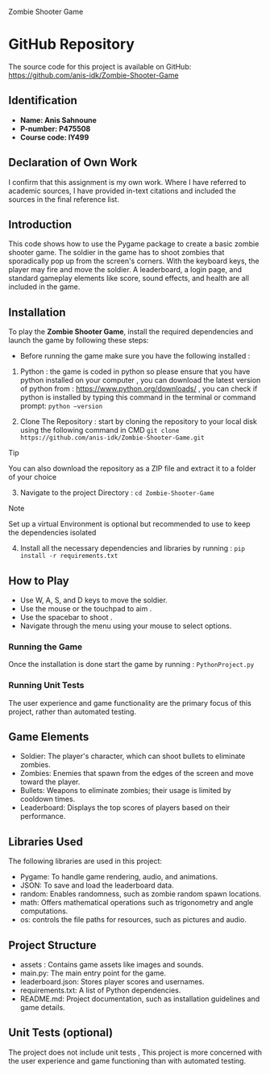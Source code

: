Zombie Shooter Game

# GitHub Repository
The source code for this project is available on GitHub: https://github.com/anis-idk/Zombie-Shooter-Game

## Identification
- **Name: Anis Sahnoune** 
- **P-number: P475508** 
- **Course code: IY499** 

## Declaration of Own Work
I confirm that this assignment is my own work.
Where I have referred to academic sources, I have provided in-text citations and included the sources in the final 
reference list.

## Introduction
This code shows how to use the Pygame package to create a basic zombie shooter game. The soldier in the game has to 
shoot zombies that sporadically pop up from the screen's corners. With the keyboard keys, the player may fire and move 
the soldier. A leaderboard, a login page, and standard gameplay elements like score, sound effects, and health are all 
included in the game.

## Installation
To play the **Zombie Shooter Game**, install the required dependencies and launch the game by following these steps:
- Before running the game make sure you have the following installed :

1) Python : the game is coded in python so please ensure that you have python installed on your computer , you can 
download the latest version of python from : https://www.python.org/downloads/ , you can check if python is installed by 
typing this command in the terminal or command prompt: `python —version`
 
2) Clone The Repository : start by cloning the repository to your local disk using the following command in CMD
`git clone https://github.com/anis-idk/Zombie-Shooter-Game.git`

> [!TIP]
> You can also download the repository as a ZIP file and extract it to a folder of your choice

3) Navigate to the project Directory : `cd Zombie-Shooter-Game`

> [!NOTE]
> Set up a virtual Environment is optional but recommended to use to keep the dependencies isolated

4) Install all the necessary dependencies and libraries by running : `pip install -r requirements.txt`




## How to Play
- Use W, A, S, and D keys to move the soldier.
- Use the mouse or the touchpad to aim .
- Use the spacebar to shoot .
- Navigate through the menu using your mouse to select options.

### Running the Game
Once the installation is done start the game by running : `PythonProject.py`


### Running Unit Tests

The user experience and game functionality are the primary focus of this project, rather than automated testing.

## Game Elements
- Soldier: The player's character, which can shoot bullets to eliminate zombies.
- Zombies: Enemies that spawn from the edges of the screen and move toward the player.
- Bullets: Weapons to eliminate zombies; their usage is limited by cooldown times.
- Leaderboard: Displays the top scores of players based on their performance. 

## Libraries Used
The following libraries are used in this project:
- Pygame: To handle game rendering, audio, and animations.
- JSON: To save and load the leaderboard data.
- random: Enables randomness, such as zombie random spawn locations.
- math: Offers mathematical operations such as trigonometry and angle computations.
- os: controls the file paths for resources, such as pictures and audio.


## Project Structure
- assets : Contains game assets like images and sounds.
- main.py: The main entry point for the game.
- leaderboard.json: Stores player scores and usernames.
- requirements.txt: A list of Python dependencies.
- README.md: Project documentation, such as installation guidelines and game details.

## Unit Tests (optional)
The project does not include unit tests , This project is more concerned with the user experience and game functioning 
than with automated testing.
